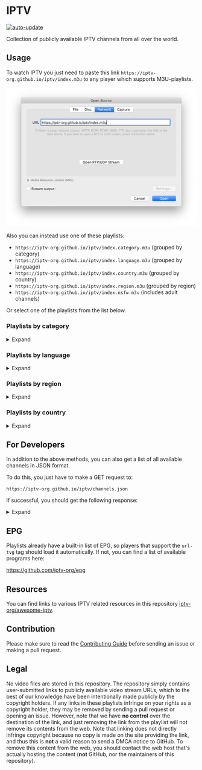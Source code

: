# IPTV

[![auto-update](https://github.com/iptv-org/iptv/actions/workflows/auto-update.yml/badge.svg)](https://github.com/iptv-org/iptv/actions/workflows/auto-update.yml)

Collection of publicly available IPTV channels from all over the world.

## Usage

To watch IPTV you just need to paste this link `https://iptv-org.github.io/iptv/index.m3u` to any player which supports M3U-playlists.

![VLC Network Panel](.readme/preview.png)

Also you can instead use one of these playlists:

- `https://iptv-org.github.io/iptv/index.category.m3u` (grouped by category)
- `https://iptv-org.github.io/iptv/index.language.m3u` (grouped by language)
- `https://iptv-org.github.io/iptv/index.country.m3u` (grouped by country)
- `https://iptv-org.github.io/iptv/index.region.m3u` (grouped by region)
- `https://iptv-org.github.io/iptv/index.nsfw.m3u` (includes adult channels)

Or select one of the playlists from the list below.

### Playlists by category

<details>
<summary>Expand</summary>
<br>

<!-- prettier-ignore -->
<table>
  <thead>
    <tr><th align="left">Category</th><th align="right">Channels</th><th align="left">Playlist</th></tr>
  </thead>
  <tbody>
    <tr><td align="left">Animation</td><td align="right">26</td><td align="left" nowrap><code>https://iptv-org.github.io/iptv/categories/animation.m3u</code></td></tr>
    <tr><td align="left">Auto</td><td align="right">15</td><td align="left" nowrap><code>https://iptv-org.github.io/iptv/categories/auto.m3u</code></td></tr>
    <tr><td align="left">Business</td><td align="right">36</td><td align="left" nowrap><code>https://iptv-org.github.io/iptv/categories/business.m3u</code></td></tr>
    <tr><td align="left">Classic</td><td align="right">59</td><td align="left" nowrap><code>https://iptv-org.github.io/iptv/categories/classic.m3u</code></td></tr>
    <tr><td align="left">Comedy</td><td align="right">50</td><td align="left" nowrap><code>https://iptv-org.github.io/iptv/categories/comedy.m3u</code></td></tr>
    <tr><td align="left">Cooking</td><td align="right">32</td><td align="left" nowrap><code>https://iptv-org.github.io/iptv/categories/cooking.m3u</code></td></tr>
    <tr><td align="left">Culture</td><td align="right">17</td><td align="left" nowrap><code>https://iptv-org.github.io/iptv/categories/culture.m3u</code></td></tr>
    <tr><td align="left">Documentary</td><td align="right">43</td><td align="left" nowrap><code>https://iptv-org.github.io/iptv/categories/documentary.m3u</code></td></tr>
    <tr><td align="left">Education</td><td align="right">45</td><td align="left" nowrap><code>https://iptv-org.github.io/iptv/categories/education.m3u</code></td></tr>
    <tr><td align="left">Entertainment</td><td align="right">192</td><td align="left" nowrap><code>https://iptv-org.github.io/iptv/categories/entertainment.m3u</code></td></tr>
    <tr><td align="left">Family</td><td align="right">32</td><td align="left" nowrap><code>https://iptv-org.github.io/iptv/categories/family.m3u</code></td></tr>
    <tr><td align="left">General</td><td align="right">362</td><td align="left" nowrap><code>https://iptv-org.github.io/iptv/categories/general.m3u</code></td></tr>
    <tr><td align="left">Kids</td><td align="right">160</td><td align="left" nowrap><code>https://iptv-org.github.io/iptv/categories/kids.m3u</code></td></tr>
    <tr><td align="left">Legislative</td><td align="right">61</td><td align="left" nowrap><code>https://iptv-org.github.io/iptv/categories/legislative.m3u</code></td></tr>
    <tr><td align="left">Lifestyle</td><td align="right">80</td><td align="left" nowrap><code>https://iptv-org.github.io/iptv/categories/lifestyle.m3u</code></td></tr>
    <tr><td align="left">Local</td><td align="right">702</td><td align="left" nowrap><code>https://iptv-org.github.io/iptv/categories/local.m3u</code></td></tr>
    <tr><td align="left">Movies</td><td align="right">242</td><td align="left" nowrap><code>https://iptv-org.github.io/iptv/categories/movies.m3u</code></td></tr>
    <tr><td align="left">Music</td><td align="right">340</td><td align="left" nowrap><code>https://iptv-org.github.io/iptv/categories/music.m3u</code></td></tr>
    <tr><td align="left">News</td><td align="right">459</td><td align="left" nowrap><code>https://iptv-org.github.io/iptv/categories/news.m3u</code></td></tr>
    <tr><td align="left">Outdoor</td><td align="right">34</td><td align="left" nowrap><code>https://iptv-org.github.io/iptv/categories/outdoor.m3u</code></td></tr>
    <tr><td align="left">Relax</td><td align="right">17</td><td align="left" nowrap><code>https://iptv-org.github.io/iptv/categories/relax.m3u</code></td></tr>
    <tr><td align="left">Religious</td><td align="right">302</td><td align="left" nowrap><code>https://iptv-org.github.io/iptv/categories/religious.m3u</code></td></tr>
    <tr><td align="left">Science</td><td align="right">11</td><td align="left" nowrap><code>https://iptv-org.github.io/iptv/categories/science.m3u</code></td></tr>
    <tr><td align="left">Series</td><td align="right">192</td><td align="left" nowrap><code>https://iptv-org.github.io/iptv/categories/series.m3u</code></td></tr>
    <tr><td align="left">Shop</td><td align="right">47</td><td align="left" nowrap><code>https://iptv-org.github.io/iptv/categories/shop.m3u</code></td></tr>
    <tr><td align="left">Sports</td><td align="right">191</td><td align="left" nowrap><code>https://iptv-org.github.io/iptv/categories/sports.m3u</code></td></tr>
    <tr><td align="left">Travel</td><td align="right">16</td><td align="left" nowrap><code>https://iptv-org.github.io/iptv/categories/travel.m3u</code></td></tr>
    <tr><td align="left">Weather</td><td align="right">13</td><td align="left" nowrap><code>https://iptv-org.github.io/iptv/categories/weather.m3u</code></td></tr>
    <tr><td align="left">XXX</td><td align="right">41</td><td align="left" nowrap><code>https://iptv-org.github.io/iptv/categories/xxx.m3u</code></td></tr>
    <tr><td align="left">Other</td><td align="right">3635</td><td align="left" nowrap><code>https://iptv-org.github.io/iptv/categories/other.m3u</code></td></tr>
  </tbody>
</table>

</details>

### Playlists by language

<details>
<summary>Expand</summary>
<br>

<!-- prettier-ignore -->
<table>
  <thead>
    <tr><th align="left">Language</th><th align="right">Channels</th><th align="left">Playlist</th></tr>
  </thead>
  <tbody>
    <tr><td align="left">Afrikaans</td><td align="right">1</td><td align="left" nowrap><code>https://iptv-org.github.io/iptv/languages/afr.m3u</code></td></tr>
    <tr><td align="left">Akan</td><td align="right">2</td><td align="left" nowrap><code>https://iptv-org.github.io/iptv/languages/aka.m3u</code></td></tr>
    <tr><td align="left">Albanian</td><td align="right">128</td><td align="left" nowrap><code>https://iptv-org.github.io/iptv/languages/sqi.m3u</code></td></tr>
    <tr><td align="left">Amharic</td><td align="right">2</td><td align="left" nowrap><code>https://iptv-org.github.io/iptv/languages/amh.m3u</code></td></tr>
    <tr><td align="left">Arabic</td><td align="right">382</td><td align="left" nowrap><code>https://iptv-org.github.io/iptv/languages/ara.m3u</code></td></tr>
    <tr><td align="left">Armenian</td><td align="right">27</td><td align="left" nowrap><code>https://iptv-org.github.io/iptv/languages/hye.m3u</code></td></tr>
    <tr><td align="left">Assyrian Neo-Aramaic</td><td align="right">1</td><td align="left" nowrap><code>https://iptv-org.github.io/iptv/languages/aii.m3u</code></td></tr>
    <tr><td align="left">Azerbaijani</td><td align="right">26</td><td align="left" nowrap><code>https://iptv-org.github.io/iptv/languages/aze.m3u</code></td></tr>
    <tr><td align="left">Bashkir</td><td align="right">3</td><td align="left" nowrap><code>https://iptv-org.github.io/iptv/languages/bak.m3u</code></td></tr>
    <tr><td align="left">Belarusian</td><td align="right">3</td><td align="left" nowrap><code>https://iptv-org.github.io/iptv/languages/bel.m3u</code></td></tr>
    <tr><td align="left">Bengali</td><td align="right">40</td><td align="left" nowrap><code>https://iptv-org.github.io/iptv/languages/ben.m3u</code></td></tr>
    <tr><td align="left">Bhojpuri</td><td align="right">4</td><td align="left" nowrap><code>https://iptv-org.github.io/iptv/languages/bho.m3u</code></td></tr>
    <tr><td align="left">Bislama</td><td align="right">1</td><td align="left" nowrap><code>https://iptv-org.github.io/iptv/languages/bis.m3u</code></td></tr>
    <tr><td align="left">Bosnian</td><td align="right">14</td><td align="left" nowrap><code>https://iptv-org.github.io/iptv/languages/bos.m3u</code></td></tr>
    <tr><td align="left">Bulgarian</td><td align="right">10</td><td align="left" nowrap><code>https://iptv-org.github.io/iptv/languages/bul.m3u</code></td></tr>
    <tr><td align="left">Burmese</td><td align="right">1</td><td align="left" nowrap><code>https://iptv-org.github.io/iptv/languages/mya.m3u</code></td></tr>
    <tr><td align="left">Catalan</td><td align="right">8</td><td align="left" nowrap><code>https://iptv-org.github.io/iptv/languages/cat.m3u</code></td></tr>
    <tr><td align="left">Chinese</td><td align="right">773</td><td align="left" nowrap><code>https://iptv-org.github.io/iptv/languages/zho.m3u</code></td></tr>
    <tr><td align="left">Croatian</td><td align="right">13</td><td align="left" nowrap><code>https://iptv-org.github.io/iptv/languages/hrv.m3u</code></td></tr>
    <tr><td align="left">Czech</td><td align="right">20</td><td align="left" nowrap><code>https://iptv-org.github.io/iptv/languages/ces.m3u</code></td></tr>
    <tr><td align="left">Danish</td><td align="right">8</td><td align="left" nowrap><code>https://iptv-org.github.io/iptv/languages/dan.m3u</code></td></tr>
    <tr><td align="left">Dhivehi</td><td align="right">2</td><td align="left" nowrap><code>https://iptv-org.github.io/iptv/languages/div.m3u</code></td></tr>
    <tr><td align="left">Dutch</td><td align="right">105</td><td align="left" nowrap><code>https://iptv-org.github.io/iptv/languages/nld.m3u</code></td></tr>
    <tr><td align="left">Dzongkha</td><td align="right">1</td><td align="left" nowrap><code>https://iptv-org.github.io/iptv/languages/dzo.m3u</code></td></tr>
    <tr><td align="left">English</td><td align="right">1893</td><td align="left" nowrap><code>https://iptv-org.github.io/iptv/languages/eng.m3u</code></td></tr>
    <tr><td align="left">Estonian</td><td align="right">7</td><td align="left" nowrap><code>https://iptv-org.github.io/iptv/languages/est.m3u</code></td></tr>
    <tr><td align="left">Faroese</td><td align="right">2</td><td align="left" nowrap><code>https://iptv-org.github.io/iptv/languages/fao.m3u</code></td></tr>
    <tr><td align="left">Finnish</td><td align="right">7</td><td align="left" nowrap><code>https://iptv-org.github.io/iptv/languages/fin.m3u</code></td></tr>
    <tr><td align="left">French</td><td align="right">223</td><td align="left" nowrap><code>https://iptv-org.github.io/iptv/languages/fra.m3u</code></td></tr>
    <tr><td align="left">Galician</td><td align="right">7</td><td align="left" nowrap><code>https://iptv-org.github.io/iptv/languages/glg.m3u</code></td></tr>
    <tr><td align="left">Georgian</td><td align="right">9</td><td align="left" nowrap><code>https://iptv-org.github.io/iptv/languages/kat.m3u</code></td></tr>
    <tr><td align="left">German</td><td align="right">229</td><td align="left" nowrap><code>https://iptv-org.github.io/iptv/languages/deu.m3u</code></td></tr>
    <tr><td align="left">Greek</td><td align="right">102</td><td align="left" nowrap><code>https://iptv-org.github.io/iptv/languages/ell.m3u</code></td></tr>
    <tr><td align="left">Greenlandic</td><td align="right">2</td><td align="left" nowrap><code>https://iptv-org.github.io/iptv/languages/kal.m3u</code></td></tr>
    <tr><td align="left">Hebrew</td><td align="right">17</td><td align="left" nowrap><code>https://iptv-org.github.io/iptv/languages/heb.m3u</code></td></tr>
    <tr><td align="left">Hindi</td><td align="right">182</td><td align="left" nowrap><code>https://iptv-org.github.io/iptv/languages/hin.m3u</code></td></tr>
    <tr><td align="left">Hungarian</td><td align="right">31</td><td align="left" nowrap><code>https://iptv-org.github.io/iptv/languages/hun.m3u</code></td></tr>
    <tr><td align="left">Icelandic</td><td align="right">2</td><td align="left" nowrap><code>https://iptv-org.github.io/iptv/languages/isl.m3u</code></td></tr>
    <tr><td align="left">Indonesian</td><td align="right">78</td><td align="left" nowrap><code>https://iptv-org.github.io/iptv/languages/ind.m3u</code></td></tr>
    <tr><td align="left">Inuktitut</td><td align="right">1</td><td align="left" nowrap><code>https://iptv-org.github.io/iptv/languages/iku.m3u</code></td></tr>
    <tr><td align="left">Irish</td><td align="right">1</td><td align="left" nowrap><code>https://iptv-org.github.io/iptv/languages/gle.m3u</code></td></tr>
    <tr><td align="left">Italian</td><td align="right">193</td><td align="left" nowrap><code>https://iptv-org.github.io/iptv/languages/ita.m3u</code></td></tr>
    <tr><td align="left">Japanese</td><td align="right">47</td><td align="left" nowrap><code>https://iptv-org.github.io/iptv/languages/jpn.m3u</code></td></tr>
    <tr><td align="left">Javanese</td><td align="right">5</td><td align="left" nowrap><code>https://iptv-org.github.io/iptv/languages/jav.m3u</code></td></tr>
    <tr><td align="left">Kannada</td><td align="right">8</td><td align="left" nowrap><code>https://iptv-org.github.io/iptv/languages/kan.m3u</code></td></tr>
    <tr><td align="left">Kazakh</td><td align="right">16</td><td align="left" nowrap><code>https://iptv-org.github.io/iptv/languages/kaz.m3u</code></td></tr>
    <tr><td align="left">Khmer</td><td align="right">9</td><td align="left" nowrap><code>https://iptv-org.github.io/iptv/languages/khm.m3u</code></td></tr>
    <tr><td align="left">Kinyarwanda</td><td align="right">3</td><td align="left" nowrap><code>https://iptv-org.github.io/iptv/languages/kin.m3u</code></td></tr>
    <tr><td align="left">Kirghiz</td><td align="right">1</td><td align="left" nowrap><code>https://iptv-org.github.io/iptv/languages/kir.m3u</code></td></tr>
    <tr><td align="left">Korean</td><td align="right">47</td><td align="left" nowrap><code>https://iptv-org.github.io/iptv/languages/kor.m3u</code></td></tr>
    <tr><td align="left">Kurdish</td><td align="right">24</td><td align="left" nowrap><code>https://iptv-org.github.io/iptv/languages/kur.m3u</code></td></tr>
    <tr><td align="left">Lao</td><td align="right">4</td><td align="left" nowrap><code>https://iptv-org.github.io/iptv/languages/lao.m3u</code></td></tr>
    <tr><td align="left">Latvian</td><td align="right">5</td><td align="left" nowrap><code>https://iptv-org.github.io/iptv/languages/lav.m3u</code></td></tr>
    <tr><td align="left">Lithuanian</td><td align="right">5</td><td align="left" nowrap><code>https://iptv-org.github.io/iptv/languages/lit.m3u</code></td></tr>
    <tr><td align="left">Luxembourgish</td><td align="right">2</td><td align="left" nowrap><code>https://iptv-org.github.io/iptv/languages/ltz.m3u</code></td></tr>
    <tr><td align="left">Macedonian</td><td align="right">3</td><td align="left" nowrap><code>https://iptv-org.github.io/iptv/languages/mkd.m3u</code></td></tr>
    <tr><td align="left">Malay</td><td align="right">20</td><td align="left" nowrap><code>https://iptv-org.github.io/iptv/languages/msa.m3u</code></td></tr>
    <tr><td align="left">Malayalam</td><td align="right">55</td><td align="left" nowrap><code>https://iptv-org.github.io/iptv/languages/mal.m3u</code></td></tr>
    <tr><td align="left">Maltese</td><td align="right">4</td><td align="left" nowrap><code>https://iptv-org.github.io/iptv/languages/mlt.m3u</code></td></tr>
    <tr><td align="left">Mandarin Chinese</td><td align="right">53</td><td align="left" nowrap><code>https://iptv-org.github.io/iptv/languages/cmn.m3u</code></td></tr>
    <tr><td align="left">Mandinka</td><td align="right">1</td><td align="left" nowrap><code>https://iptv-org.github.io/iptv/languages/mnk.m3u</code></td></tr>
    <tr><td align="left">Maori</td><td align="right">2</td><td align="left" nowrap><code>https://iptv-org.github.io/iptv/languages/mri.m3u</code></td></tr>
    <tr><td align="left">Marathi</td><td align="right">4</td><td align="left" nowrap><code>https://iptv-org.github.io/iptv/languages/mar.m3u</code></td></tr>
    <tr><td align="left">Min Nan Chinese</td><td align="right">3</td><td align="left" nowrap><code>https://iptv-org.github.io/iptv/languages/nan.m3u</code></td></tr>
    <tr><td align="left">Mongolian</td><td align="right">1</td><td align="left" nowrap><code>https://iptv-org.github.io/iptv/languages/mon.m3u</code></td></tr>
    <tr><td align="left">Montenegrin</td><td align="right">1</td><td align="left" nowrap><code>https://iptv-org.github.io/iptv/languages/cnr.m3u</code></td></tr>
    <tr><td align="left">Nepali</td><td align="right">2</td><td align="left" nowrap><code>https://iptv-org.github.io/iptv/languages/nep.m3u</code></td></tr>
    <tr><td align="left">Norwegian</td><td align="right">7</td><td align="left" nowrap><code>https://iptv-org.github.io/iptv/languages/nor.m3u</code></td></tr>
    <tr><td align="left">Norwegian Bokmål</td><td align="right">4</td><td align="left" nowrap><code>https://iptv-org.github.io/iptv/languages/nob.m3u</code></td></tr>
    <tr><td align="left">Panjabi</td><td align="right">2</td><td align="left" nowrap><code>https://iptv-org.github.io/iptv/languages/pan.m3u</code></td></tr>
    <tr><td align="left">Papiamento</td><td align="right">2</td><td align="left" nowrap><code>https://iptv-org.github.io/iptv/languages/pap.m3u</code></td></tr>
    <tr><td align="left">Pashto</td><td align="right">23</td><td align="left" nowrap><code>https://iptv-org.github.io/iptv/languages/pus.m3u</code></td></tr>
    <tr><td align="left">Persian</td><td align="right">166</td><td align="left" nowrap><code>https://iptv-org.github.io/iptv/languages/fas.m3u</code></td></tr>
    <tr><td align="left">Polish</td><td align="right">35</td><td align="left" nowrap><code>https://iptv-org.github.io/iptv/languages/pol.m3u</code></td></tr>
    <tr><td align="left">Portuguese</td><td align="right">226</td><td align="left" nowrap><code>https://iptv-org.github.io/iptv/languages/por.m3u</code></td></tr>
    <tr><td align="left">Romanian</td><td align="right">57</td><td align="left" nowrap><code>https://iptv-org.github.io/iptv/languages/ron.m3u</code></td></tr>
    <tr><td align="left">Russian</td><td align="right">339</td><td align="left" nowrap><code>https://iptv-org.github.io/iptv/languages/rus.m3u</code></td></tr>
    <tr><td align="left">Samoan</td><td align="right">1</td><td align="left" nowrap><code>https://iptv-org.github.io/iptv/languages/smo.m3u</code></td></tr>
    <tr><td align="left">Serbian</td><td align="right">48</td><td align="left" nowrap><code>https://iptv-org.github.io/iptv/languages/srp.m3u</code></td></tr>
    <tr><td align="left">Sinhala</td><td align="right">10</td><td align="left" nowrap><code>https://iptv-org.github.io/iptv/languages/sin.m3u</code></td></tr>
    <tr><td align="left">Slovak</td><td align="right">21</td><td align="left" nowrap><code>https://iptv-org.github.io/iptv/languages/slk.m3u</code></td></tr>
    <tr><td align="left">Slovenian</td><td align="right">10</td><td align="left" nowrap><code>https://iptv-org.github.io/iptv/languages/slv.m3u</code></td></tr>
    <tr><td align="left">Somali</td><td align="right">5</td><td align="left" nowrap><code>https://iptv-org.github.io/iptv/languages/som.m3u</code></td></tr>
    <tr><td align="left">Spanish</td><td align="right">1140</td><td align="left" nowrap><code>https://iptv-org.github.io/iptv/languages/spa.m3u</code></td></tr>
    <tr><td align="left">Sundanese</td><td align="right">1</td><td align="left" nowrap><code>https://iptv-org.github.io/iptv/languages/sun.m3u</code></td></tr>
    <tr><td align="left">Swahili</td><td align="right">2</td><td align="left" nowrap><code>https://iptv-org.github.io/iptv/languages/swa.m3u</code></td></tr>
    <tr><td align="left">Swedish</td><td align="right">12</td><td align="left" nowrap><code>https://iptv-org.github.io/iptv/languages/swe.m3u</code></td></tr>
    <tr><td align="left">Tagalog</td><td align="right">7</td><td align="left" nowrap><code>https://iptv-org.github.io/iptv/languages/tgl.m3u</code></td></tr>
    <tr><td align="left">Tajik</td><td align="right">1</td><td align="left" nowrap><code>https://iptv-org.github.io/iptv/languages/tgk.m3u</code></td></tr>
    <tr><td align="left">Tamil</td><td align="right">43</td><td align="left" nowrap><code>https://iptv-org.github.io/iptv/languages/tam.m3u</code></td></tr>
    <tr><td align="left">Telugu</td><td align="right">4</td><td align="left" nowrap><code>https://iptv-org.github.io/iptv/languages/tel.m3u</code></td></tr>
    <tr><td align="left">Thai</td><td align="right">47</td><td align="left" nowrap><code>https://iptv-org.github.io/iptv/languages/tha.m3u</code></td></tr>
    <tr><td align="left">Tigrinya</td><td align="right">1</td><td align="left" nowrap><code>https://iptv-org.github.io/iptv/languages/tir.m3u</code></td></tr>
    <tr><td align="left">Turkish</td><td align="right">161</td><td align="left" nowrap><code>https://iptv-org.github.io/iptv/languages/tur.m3u</code></td></tr>
    <tr><td align="left">Turkmen</td><td align="right">8</td><td align="left" nowrap><code>https://iptv-org.github.io/iptv/languages/tuk.m3u</code></td></tr>
    <tr><td align="left">Ukrainian</td><td align="right">88</td><td align="left" nowrap><code>https://iptv-org.github.io/iptv/languages/ukr.m3u</code></td></tr>
    <tr><td align="left">Urdu</td><td align="right">21</td><td align="left" nowrap><code>https://iptv-org.github.io/iptv/languages/urd.m3u</code></td></tr>
    <tr><td align="left">Uzbek</td><td align="right">2</td><td align="left" nowrap><code>https://iptv-org.github.io/iptv/languages/uzb.m3u</code></td></tr>
    <tr><td align="left">Vietnamese</td><td align="right">80</td><td align="left" nowrap><code>https://iptv-org.github.io/iptv/languages/vie.m3u</code></td></tr>
    <tr><td align="left">Western Frisian</td><td align="right">1</td><td align="left" nowrap><code>https://iptv-org.github.io/iptv/languages/fry.m3u</code></td></tr>
    <tr><td align="left">Wolof</td><td align="right">15</td><td align="left" nowrap><code>https://iptv-org.github.io/iptv/languages/wol.m3u</code></td></tr>
    <tr><td align="left">Yue Chinese</td><td align="right">6</td><td align="left" nowrap><code>https://iptv-org.github.io/iptv/languages/yue.m3u</code></td></tr>
    <tr><td align="left">Undefined</td><td align="right">182</td><td align="left" nowrap><code>https://iptv-org.github.io/iptv/languages/undefined.m3u</code></td></tr>
  </tbody>
</table>

</details>

### Playlists by region

<details>
<summary>Expand</summary>
<br>

<!-- prettier-ignore -->
<table>
  <thead>
    <tr><th align="left">Region</th><th align="right">Channels</th><th align="left">Playlist</th></tr>
  </thead>
  <tbody>
    <tr><td align="left">Africa</td><td align="right">214</td><td align="left" nowrap><code>https://iptv-org.github.io/iptv/regions/afr.m3u</code></td></tr>
    <tr><td align="left">Americas</td><td align="right">2776</td><td align="left" nowrap><code>https://iptv-org.github.io/iptv/regions/amer.m3u</code></td></tr>
    <tr><td align="left">Arab world</td><td align="right">390</td><td align="left" nowrap><code>https://iptv-org.github.io/iptv/regions/arab.m3u</code></td></tr>
    <tr><td align="left">Asia</td><td align="right">2518</td><td align="left" nowrap><code>https://iptv-org.github.io/iptv/regions/asia.m3u</code></td></tr>
    <tr><td align="left">Asia-Pacific</td><td align="right">1565</td><td align="left" nowrap><code>https://iptv-org.github.io/iptv/regions/apac.m3u</code></td></tr>
    <tr><td align="left">Caribbean</td><td align="right">154</td><td align="left" nowrap><code>https://iptv-org.github.io/iptv/regions/carib.m3u</code></td></tr>
    <tr><td align="left">Central Asia</td><td align="right">48</td><td align="left" nowrap><code>https://iptv-org.github.io/iptv/regions/cas.m3u</code></td></tr>
    <tr><td align="left">Commonwealth of Independent States</td><td align="right">418</td><td align="left" nowrap><code>https://iptv-org.github.io/iptv/regions/cis.m3u</code></td></tr>
    <tr><td align="left">Europe</td><td align="right">2274</td><td align="left" nowrap><code>https://iptv-org.github.io/iptv/regions/eur.m3u</code></td></tr>
    <tr><td align="left">Europe, the Middle East and Africa</td><td align="right">2883</td><td align="left" nowrap><code>https://iptv-org.github.io/iptv/regions/emea.m3u</code></td></tr>
    <tr><td align="left">Hispanic America</td><td align="right">811</td><td align="left" nowrap><code>https://iptv-org.github.io/iptv/regions/hispam.m3u</code></td></tr>
    <tr><td align="left">Latin America</td><td align="right">1015</td><td align="left" nowrap><code>https://iptv-org.github.io/iptv/regions/latam.m3u</code></td></tr>
    <tr><td align="left">Latin America and the Caribbean</td><td align="right">1029</td><td align="left" nowrap><code>https://iptv-org.github.io/iptv/regions/lac.m3u</code></td></tr>
    <tr><td align="left">Maghreb</td><td align="right">105</td><td align="left" nowrap><code>https://iptv-org.github.io/iptv/regions/maghreb.m3u</code></td></tr>
    <tr><td align="left">Middle East</td><td align="right">696</td><td align="left" nowrap><code>https://iptv-org.github.io/iptv/regions/mideast.m3u</code></td></tr>
    <tr><td align="left">Middle East and North Africa</td><td align="right">751</td><td align="left" nowrap><code>https://iptv-org.github.io/iptv/regions/mena.m3u</code></td></tr>
    <tr><td align="left">Nordics</td><td align="right">57</td><td align="left" nowrap><code>https://iptv-org.github.io/iptv/regions/nord.m3u</code></td></tr>
    <tr><td align="left">North America</td><td align="right">2085</td><td align="left" nowrap><code>https://iptv-org.github.io/iptv/regions/noram.m3u</code></td></tr>
    <tr><td align="left">Northern America</td><td align="right">1770</td><td align="left" nowrap><code>https://iptv-org.github.io/iptv/regions/nam.m3u</code></td></tr>
    <tr><td align="left">Oceania</td><td align="right">90</td><td align="left" nowrap><code>https://iptv-org.github.io/iptv/regions/oce.m3u</code></td></tr>
    <tr><td align="left">South Asia</td><td align="right">392</td><td align="left" nowrap><code>https://iptv-org.github.io/iptv/regions/sas.m3u</code></td></tr>
    <tr><td align="left">Sub-Saharan Africa</td><td align="right">127</td><td align="left" nowrap><code>https://iptv-org.github.io/iptv/regions/ssa.m3u</code></td></tr>
    <tr><td align="left">West Africa</td><td align="right">83</td><td align="left" nowrap><code>https://iptv-org.github.io/iptv/regions/wafr.m3u</code></td></tr>
    <tr><td align="left">Worldwide</td><td align="right">7145</td><td align="left" nowrap><code>https://iptv-org.github.io/iptv/regions/int.m3u</code></td></tr>
    <tr><td align="left">Undefined</td><td align="right">184</td><td align="left" nowrap><code>https://iptv-org.github.io/iptv/regions/undefined.m3u</code></td></tr>
  </tbody>
</table>

</details>

### Playlists by country

<details>
<summary>Expand</summary>
<br>

<!-- prettier-ignore -->
<table>
  <thead>
    <tr><th align="left">Country</th><th align="right">Channels</th><th align="left">Playlist</th></tr>
  </thead>
  <tbody>
    <tr><td align="left">🇦🇫 Afghanistan</td><td align="right">36</td><td align="left" nowrap><code>https://iptv-org.github.io/iptv/countries/af.m3u</code></td></tr>
    <tr><td align="left">🇦🇱 Albania</td><td align="right">139</td><td align="left" nowrap><code>https://iptv-org.github.io/iptv/countries/al.m3u</code></td></tr>
    <tr><td align="left">🇩🇿 Algeria</td><td align="right">74</td><td align="left" nowrap><code>https://iptv-org.github.io/iptv/countries/dz.m3u</code></td></tr>
    <tr><td align="left">🇦🇸 American Samoa</td><td align="right">15</td><td align="left" nowrap><code>https://iptv-org.github.io/iptv/countries/as.m3u</code></td></tr>
    <tr><td align="left">🇦🇩 Andorra</td><td align="right">23</td><td align="left" nowrap><code>https://iptv-org.github.io/iptv/countries/ad.m3u</code></td></tr>
    <tr><td align="left">🇦🇴 Angola</td><td align="right">16</td><td align="left" nowrap><code>https://iptv-org.github.io/iptv/countries/ao.m3u</code></td></tr>
    <tr><td align="left">🇦🇮 Anguilla</td><td align="right">13</td><td align="left" nowrap><code>https://iptv-org.github.io/iptv/countries/ai.m3u</code></td></tr>
    <tr><td align="left">🇦🇶 Antarctica</td><td align="right">13</td><td align="left" nowrap><code>https://iptv-org.github.io/iptv/countries/aq.m3u</code></td></tr>
    <tr><td align="left">🇦🇬 Antigua and Barbuda</td><td align="right">14</td><td align="left" nowrap><code>https://iptv-org.github.io/iptv/countries/ag.m3u</code></td></tr>
    <tr><td align="left">🇦🇷 Argentina</td><td align="right">125</td><td align="left" nowrap><code>https://iptv-org.github.io/iptv/countries/ar.m3u</code></td></tr>
    <tr><td align="left">🇦🇲 Armenia</td><td align="right">44</td><td align="left" nowrap><code>https://iptv-org.github.io/iptv/countries/am.m3u</code></td></tr>
    <tr><td align="left">🇦🇼 Aruba</td><td align="right">16</td><td align="left" nowrap><code>https://iptv-org.github.io/iptv/countries/aw.m3u</code></td></tr>
    <tr><td align="left">🇦🇺 Australia</td><td align="right">76</td><td align="left" nowrap><code>https://iptv-org.github.io/iptv/countries/au.m3u</code></td></tr>
    <tr><td align="left">🇦🇹 Austria</td><td align="right">43</td><td align="left" nowrap><code>https://iptv-org.github.io/iptv/countries/at.m3u</code></td></tr>
    <tr><td align="left">🇦🇿 Azerbaijan</td><td align="right">44</td><td align="left" nowrap><code>https://iptv-org.github.io/iptv/countries/az.m3u</code></td></tr>
    <tr><td align="left">🇧🇸 Bahamas</td><td align="right">16</td><td align="left" nowrap><code>https://iptv-org.github.io/iptv/countries/bs.m3u</code></td></tr>
    <tr><td align="left">🇧🇭 Bahrain</td><td align="right">54</td><td align="left" nowrap><code>https://iptv-org.github.io/iptv/countries/bh.m3u</code></td></tr>
    <tr><td align="left">🇧🇩 Bangladesh</td><td align="right">47</td><td align="left" nowrap><code>https://iptv-org.github.io/iptv/countries/bd.m3u</code></td></tr>
    <tr><td align="left">🇧🇧 Barbados</td><td align="right">14</td><td align="left" nowrap><code>https://iptv-org.github.io/iptv/countries/bb.m3u</code></td></tr>
    <tr><td align="left">🇧🇾 Belarus</td><td align="right">44</td><td align="left" nowrap><code>https://iptv-org.github.io/iptv/countries/by.m3u</code></td></tr>
    <tr><td align="left">🇧🇪 Belgium</td><td align="right">42</td><td align="left" nowrap><code>https://iptv-org.github.io/iptv/countries/be.m3u</code></td></tr>
    <tr><td align="left">🇧🇿 Belize</td><td align="right">13</td><td align="left" nowrap><code>https://iptv-org.github.io/iptv/countries/bz.m3u</code></td></tr>
    <tr><td align="left">🇧🇯 Benin</td><td align="right">18</td><td align="left" nowrap><code>https://iptv-org.github.io/iptv/countries/bj.m3u</code></td></tr>
    <tr><td align="left">🇧🇲 Bermuda</td><td align="right">13</td><td align="left" nowrap><code>https://iptv-org.github.io/iptv/countries/bm.m3u</code></td></tr>
    <tr><td align="left">🇧🇹 Bhutan</td><td align="right">19</td><td align="left" nowrap><code>https://iptv-org.github.io/iptv/countries/bt.m3u</code></td></tr>
    <tr><td align="left">🇧🇴 Bolivia</td><td align="right">71</td><td align="left" nowrap><code>https://iptv-org.github.io/iptv/countries/bo.m3u</code></td></tr>
    <tr><td align="left">🇧🇶 Bonaire</td><td align="right">13</td><td align="left" nowrap><code>https://iptv-org.github.io/iptv/countries/bq.m3u</code></td></tr>
    <tr><td align="left">🇧🇦 Bosnia and Herzegovina</td><td align="right">31</td><td align="left" nowrap><code>https://iptv-org.github.io/iptv/countries/ba.m3u</code></td></tr>
    <tr><td align="left">🇧🇼 Botswana</td><td align="right">14</td><td align="left" nowrap><code>https://iptv-org.github.io/iptv/countries/bw.m3u</code></td></tr>
    <tr><td align="left">🇧🇻 Bouvet Island</td><td align="right">13</td><td align="left" nowrap><code>https://iptv-org.github.io/iptv/countries/bv.m3u</code></td></tr>
    <tr><td align="left">🇧🇷 Brazil</td><td align="right">201</td><td align="left" nowrap><code>https://iptv-org.github.io/iptv/countries/br.m3u</code></td></tr>
    <tr><td align="left">🇮🇴 British Indian Ocean Territory</td><td align="right">13</td><td align="left" nowrap><code>https://iptv-org.github.io/iptv/countries/io.m3u</code></td></tr>
    <tr><td align="left">🇻🇬 British Virgin Islands</td><td align="right">13</td><td align="left" nowrap><code>https://iptv-org.github.io/iptv/countries/vg.m3u</code></td></tr>
    <tr><td align="left">🇧🇳 Brunei</td><td align="right">16</td><td align="left" nowrap><code>https://iptv-org.github.io/iptv/countries/bn.m3u</code></td></tr>
    <tr><td align="left">🇧🇬 Bulgaria</td><td align="right">27</td><td align="left" nowrap><code>https://iptv-org.github.io/iptv/countries/bg.m3u</code></td></tr>
    <tr><td align="left">🇧🇫 Burkina Faso</td><td align="right">17</td><td align="left" nowrap><code>https://iptv-org.github.io/iptv/countries/bf.m3u</code></td></tr>
    <tr><td align="left">🇧🇮 Burundi</td><td align="right">14</td><td align="left" nowrap><code>https://iptv-org.github.io/iptv/countries/bi.m3u</code></td></tr>
    <tr><td align="left">🇰🇭 Cambodia</td><td align="right">23</td><td align="left" nowrap><code>https://iptv-org.github.io/iptv/countries/kh.m3u</code></td></tr>
    <tr><td align="left">🇨🇲 Cameroon</td><td align="right">18</td><td align="left" nowrap><code>https://iptv-org.github.io/iptv/countries/cm.m3u</code></td></tr>
    <tr><td align="left">🇨🇦 Canada</td><td align="right">145</td><td align="left" nowrap><code>https://iptv-org.github.io/iptv/countries/ca.m3u</code></td></tr>
    <tr><td align="left">🇨🇻 Cape Verde</td><td align="right">14</td><td align="left" nowrap><code>https://iptv-org.github.io/iptv/countries/cv.m3u</code></td></tr>
    <tr><td align="left">🇰🇾 Cayman Islands</td><td align="right">13</td><td align="left" nowrap><code>https://iptv-org.github.io/iptv/countries/ky.m3u</code></td></tr>
    <tr><td align="left">🇨🇫 Central African Republic</td><td align="right">14</td><td align="left" nowrap><code>https://iptv-org.github.io/iptv/countries/cf.m3u</code></td></tr>
    <tr><td align="left">🇹🇩 Chad</td><td align="right">14</td><td align="left" nowrap><code>https://iptv-org.github.io/iptv/countries/td.m3u</code></td></tr>
    <tr><td align="left">🇨🇱 Chile</td><td align="right">187</td><td align="left" nowrap><code>https://iptv-org.github.io/iptv/countries/cl.m3u</code></td></tr>
    <tr><td align="left">🇨🇳 China</td><td align="right">704</td><td align="left" nowrap><code>https://iptv-org.github.io/iptv/countries/cn.m3u</code></td></tr>
    <tr><td align="left">🇨🇽 Christmas Island</td><td align="right">13</td><td align="left" nowrap><code>https://iptv-org.github.io/iptv/countries/cx.m3u</code></td></tr>
    <tr><td align="left">🇨🇨 Cocos [Keeling] Islands</td><td align="right">13</td><td align="left" nowrap><code>https://iptv-org.github.io/iptv/countries/cc.m3u</code></td></tr>
    <tr><td align="left">🇨🇴 Colombia</td><td align="right">98</td><td align="left" nowrap><code>https://iptv-org.github.io/iptv/countries/co.m3u</code></td></tr>
    <tr><td align="left">🇰🇲 Comoros</td><td align="right">49</td><td align="left" nowrap><code>https://iptv-org.github.io/iptv/countries/km.m3u</code></td></tr>
    <tr><td align="left">🇨🇰 Cook Islands</td><td align="right">15</td><td align="left" nowrap><code>https://iptv-org.github.io/iptv/countries/ck.m3u</code></td></tr>
    <tr><td align="left">🇨🇷 Costa Rica</td><td align="right">84</td><td align="left" nowrap><code>https://iptv-org.github.io/iptv/countries/cr.m3u</code></td></tr>
    <tr><td align="left">🇭🇷 Croatia</td><td align="right">31</td><td align="left" nowrap><code>https://iptv-org.github.io/iptv/countries/hr.m3u</code></td></tr>
    <tr><td align="left">🇨🇺 Cuba</td><td align="right">56</td><td align="left" nowrap><code>https://iptv-org.github.io/iptv/countries/cu.m3u</code></td></tr>
    <tr><td align="left">🇨🇼 Curacao</td><td align="right">17</td><td align="left" nowrap><code>https://iptv-org.github.io/iptv/countries/cw.m3u</code></td></tr>
    <tr><td align="left">🇨🇾 Cyprus</td><td align="right">36</td><td align="left" nowrap><code>https://iptv-org.github.io/iptv/countries/cy.m3u</code></td></tr>
    <tr><td align="left">🇨🇿 Czech Republic</td><td align="right">38</td><td align="left" nowrap><code>https://iptv-org.github.io/iptv/countries/cz.m3u</code></td></tr>
    <tr><td align="left">🇨🇩 Democratic Republic of the Congo</td><td align="right">17</td><td align="left" nowrap><code>https://iptv-org.github.io/iptv/countries/cd.m3u</code></td></tr>
    <tr><td align="left">🇩🇰 Denmark</td><td align="right">25</td><td align="left" nowrap><code>https://iptv-org.github.io/iptv/countries/dk.m3u</code></td></tr>
    <tr><td align="left">🇩🇯 Djibouti</td><td align="right">51</td><td align="left" nowrap><code>https://iptv-org.github.io/iptv/countries/dj.m3u</code></td></tr>
    <tr><td align="left">🇩🇲 Dominica</td><td align="right">13</td><td align="left" nowrap><code>https://iptv-org.github.io/iptv/countries/dm.m3u</code></td></tr>
    <tr><td align="left">🇩🇴 Dominican Republic</td><td align="right">116</td><td align="left" nowrap><code>https://iptv-org.github.io/iptv/countries/do.m3u</code></td></tr>
    <tr><td align="left">🇹🇱 East Timor</td><td align="right">15</td><td align="left" nowrap><code>https://iptv-org.github.io/iptv/countries/tl.m3u</code></td></tr>
    <tr><td align="left">🇪🇨 Ecuador</td><td align="right">81</td><td align="left" nowrap><code>https://iptv-org.github.io/iptv/countries/ec.m3u</code></td></tr>
    <tr><td align="left">🇪🇬 Egypt</td><td align="right">84</td><td align="left" nowrap><code>https://iptv-org.github.io/iptv/countries/eg.m3u</code></td></tr>
    <tr><td align="left">🇸🇻 El Salvador</td><td align="right">69</td><td align="left" nowrap><code>https://iptv-org.github.io/iptv/countries/sv.m3u</code></td></tr>
    <tr><td align="left">🇬🇶 Equatorial Guinea</td><td align="right">15</td><td align="left" nowrap><code>https://iptv-org.github.io/iptv/countries/gq.m3u</code></td></tr>
    <tr><td align="left">🇪🇷 Eritrea</td><td align="right">14</td><td align="left" nowrap><code>https://iptv-org.github.io/iptv/countries/er.m3u</code></td></tr>
    <tr><td align="left">🇪🇪 Estonia</td><td align="right">24</td><td align="left" nowrap><code>https://iptv-org.github.io/iptv/countries/ee.m3u</code></td></tr>
    <tr><td align="left">🇪🇹 Ethiopia</td><td align="right">15</td><td align="left" nowrap><code>https://iptv-org.github.io/iptv/countries/et.m3u</code></td></tr>
    <tr><td align="left">🇫🇰 Falkland Islands</td><td align="right">13</td><td align="left" nowrap><code>https://iptv-org.github.io/iptv/countries/fk.m3u</code></td></tr>
    <tr><td align="left">🇫🇴 Faroe Islands</td><td align="right">14</td><td align="left" nowrap><code>https://iptv-org.github.io/iptv/countries/fo.m3u</code></td></tr>
    <tr><td align="left">🇫🇯 Fiji</td><td align="right">16</td><td align="left" nowrap><code>https://iptv-org.github.io/iptv/countries/fj.m3u</code></td></tr>
    <tr><td align="left">🇫🇮 Finland</td><td align="right">25</td><td align="left" nowrap><code>https://iptv-org.github.io/iptv/countries/fi.m3u</code></td></tr>
    <tr><td align="left">🇫🇷 France</td><td align="right">165</td><td align="left" nowrap><code>https://iptv-org.github.io/iptv/countries/fr.m3u</code></td></tr>
    <tr><td align="left">🇬🇫 French Guiana</td><td align="right">13</td><td align="left" nowrap><code>https://iptv-org.github.io/iptv/countries/gf.m3u</code></td></tr>
    <tr><td align="left">🇵🇫 French Polynesia</td><td align="right">16</td><td align="left" nowrap><code>https://iptv-org.github.io/iptv/countries/pf.m3u</code></td></tr>
    <tr><td align="left">🇹🇫 French Southern Territories</td><td align="right">14</td><td align="left" nowrap><code>https://iptv-org.github.io/iptv/countries/tf.m3u</code></td></tr>
    <tr><td align="left">🇬🇦 Gabon</td><td align="right">14</td><td align="left" nowrap><code>https://iptv-org.github.io/iptv/countries/ga.m3u</code></td></tr>
    <tr><td align="left">🇬🇲 Gambia</td><td align="right">15</td><td align="left" nowrap><code>https://iptv-org.github.io/iptv/countries/gm.m3u</code></td></tr>
    <tr><td align="left">🇬🇪 Georgia</td><td align="right">27</td><td align="left" nowrap><code>https://iptv-org.github.io/iptv/countries/ge.m3u</code></td></tr>
    <tr><td align="left">🇩🇪 Germany</td><td align="right">196</td><td align="left" nowrap><code>https://iptv-org.github.io/iptv/countries/de.m3u</code></td></tr>
    <tr><td align="left">🇬🇭 Ghana</td><td align="right">16</td><td align="left" nowrap><code>https://iptv-org.github.io/iptv/countries/gh.m3u</code></td></tr>
    <tr><td align="left">🇬🇮 Gibraltar</td><td align="right">13</td><td align="left" nowrap><code>https://iptv-org.github.io/iptv/countries/gi.m3u</code></td></tr>
    <tr><td align="left">🇬🇷 Greece</td><td align="right">107</td><td align="left" nowrap><code>https://iptv-org.github.io/iptv/countries/gr.m3u</code></td></tr>
    <tr><td align="left">🇬🇱 Greenland</td><td align="right">14</td><td align="left" nowrap><code>https://iptv-org.github.io/iptv/countries/gl.m3u</code></td></tr>
    <tr><td align="left">🇬🇩 Grenada</td><td align="right">13</td><td align="left" nowrap><code>https://iptv-org.github.io/iptv/countries/gd.m3u</code></td></tr>
    <tr><td align="left">🇬🇵 Guadeloupe</td><td align="right">14</td><td align="left" nowrap><code>https://iptv-org.github.io/iptv/countries/gp.m3u</code></td></tr>
    <tr><td align="left">🇬🇺 Guam</td><td align="right">15</td><td align="left" nowrap><code>https://iptv-org.github.io/iptv/countries/gu.m3u</code></td></tr>
    <tr><td align="left">🇬🇹 Guatemala</td><td align="right">64</td><td align="left" nowrap><code>https://iptv-org.github.io/iptv/countries/gt.m3u</code></td></tr>
    <tr><td align="left">🇬🇬 Guernsey</td><td align="right">13</td><td align="left" nowrap><code>https://iptv-org.github.io/iptv/countries/gg.m3u</code></td></tr>
    <tr><td align="left">🇬🇳 Guinea</td><td align="right">15</td><td align="left" nowrap><code>https://iptv-org.github.io/iptv/countries/gn.m3u</code></td></tr>
    <tr><td align="left">🇬🇼 Guinea-Bissau</td><td align="right">14</td><td align="left" nowrap><code>https://iptv-org.github.io/iptv/countries/gw.m3u</code></td></tr>
    <tr><td align="left">🇬🇾 Guyana</td><td align="right">13</td><td align="left" nowrap><code>https://iptv-org.github.io/iptv/countries/gy.m3u</code></td></tr>
    <tr><td align="left">🇭🇹 Haiti</td><td align="right">27</td><td align="left" nowrap><code>https://iptv-org.github.io/iptv/countries/ht.m3u</code></td></tr>
    <tr><td align="left">🇭🇲 Heard Island and McDonald Islands</td><td align="right">13</td><td align="left" nowrap><code>https://iptv-org.github.io/iptv/countries/hm.m3u</code></td></tr>
    <tr><td align="left">🇭🇳 Honduras</td><td align="right">100</td><td align="left" nowrap><code>https://iptv-org.github.io/iptv/countries/hn.m3u</code></td></tr>
    <tr><td align="left">🇭🇰 Hong Kong</td><td align="right">29</td><td align="left" nowrap><code>https://iptv-org.github.io/iptv/countries/hk.m3u</code></td></tr>
    <tr><td align="left">🇭🇺 Hungary</td><td align="right">47</td><td align="left" nowrap><code>https://iptv-org.github.io/iptv/countries/hu.m3u</code></td></tr>
    <tr><td align="left">🇮🇸 Iceland</td><td align="right">19</td><td align="left" nowrap><code>https://iptv-org.github.io/iptv/countries/is.m3u</code></td></tr>
    <tr><td align="left">🇮🇳 India</td><td align="right">322</td><td align="left" nowrap><code>https://iptv-org.github.io/iptv/countries/in.m3u</code></td></tr>
    <tr><td align="left">🇮🇩 Indonesia</td><td align="right">94</td><td align="left" nowrap><code>https://iptv-org.github.io/iptv/countries/id.m3u</code></td></tr>
    <tr><td align="left">🇮🇷 Iran</td><td align="right">185</td><td align="left" nowrap><code>https://iptv-org.github.io/iptv/countries/ir.m3u</code></td></tr>
    <tr><td align="left">🇮🇶 Iraq</td><td align="right">101</td><td align="left" nowrap><code>https://iptv-org.github.io/iptv/countries/iq.m3u</code></td></tr>
    <tr><td align="left">🇮🇪 Ireland</td><td align="right">28</td><td align="left" nowrap><code>https://iptv-org.github.io/iptv/countries/ie.m3u</code></td></tr>
    <tr><td align="left">🇮🇲 Isle of Man</td><td align="right">13</td><td align="left" nowrap><code>https://iptv-org.github.io/iptv/countries/im.m3u</code></td></tr>
    <tr><td align="left">🇮🇱 Israel</td><td align="right">34</td><td align="left" nowrap><code>https://iptv-org.github.io/iptv/countries/il.m3u</code></td></tr>
    <tr><td align="left">🇮🇹 Italy</td><td align="right">210</td><td align="left" nowrap><code>https://iptv-org.github.io/iptv/countries/it.m3u</code></td></tr>
    <tr><td align="left">🇨🇮 Ivory Coast</td><td align="right">15</td><td align="left" nowrap><code>https://iptv-org.github.io/iptv/countries/ci.m3u</code></td></tr>
    <tr><td align="left">🇯🇲 Jamaica</td><td align="right">14</td><td align="left" nowrap><code>https://iptv-org.github.io/iptv/countries/jm.m3u</code></td></tr>
    <tr><td align="left">🇯🇵 Japan</td><td align="right">62</td><td align="left" nowrap><code>https://iptv-org.github.io/iptv/countries/jp.m3u</code></td></tr>
    <tr><td align="left">🇯🇪 Jersey</td><td align="right">13</td><td align="left" nowrap><code>https://iptv-org.github.io/iptv/countries/je.m3u</code></td></tr>
    <tr><td align="left">🇯🇴 Jordan</td><td align="right">71</td><td align="left" nowrap><code>https://iptv-org.github.io/iptv/countries/jo.m3u</code></td></tr>
    <tr><td align="left">🇰🇿 Kazakhstan</td><td align="right">36</td><td align="left" nowrap><code>https://iptv-org.github.io/iptv/countries/kz.m3u</code></td></tr>
    <tr><td align="left">🇰🇪 Kenya</td><td align="right">26</td><td align="left" nowrap><code>https://iptv-org.github.io/iptv/countries/ke.m3u</code></td></tr>
    <tr><td align="left">🇰🇮 Kiribati</td><td align="right">15</td><td align="left" nowrap><code>https://iptv-org.github.io/iptv/countries/ki.m3u</code></td></tr>
    <tr><td align="left">🇽🇰 Kosovo</td><td align="right">19</td><td align="left" nowrap><code>https://iptv-org.github.io/iptv/countries/xk.m3u</code></td></tr>
    <tr><td align="left">🇰🇼 Kuwait</td><td align="right">71</td><td align="left" nowrap><code>https://iptv-org.github.io/iptv/countries/kw.m3u</code></td></tr>
    <tr><td align="left">🇰🇬 Kyrgyzstan</td><td align="right">17</td><td align="left" nowrap><code>https://iptv-org.github.io/iptv/countries/kg.m3u</code></td></tr>
    <tr><td align="left">🇱🇦 Laos</td><td align="right">46</td><td align="left" nowrap><code>https://iptv-org.github.io/iptv/countries/la.m3u</code></td></tr>
    <tr><td align="left">🇱🇻 Latvia</td><td align="right">22</td><td align="left" nowrap><code>https://iptv-org.github.io/iptv/countries/lv.m3u</code></td></tr>
    <tr><td align="left">🇱🇧 Lebanon</td><td align="right">75</td><td align="left" nowrap><code>https://iptv-org.github.io/iptv/countries/lb.m3u</code></td></tr>
    <tr><td align="left">🇱🇸 Lesotho</td><td align="right">14</td><td align="left" nowrap><code>https://iptv-org.github.io/iptv/countries/ls.m3u</code></td></tr>
    <tr><td align="left">🇱🇷 Liberia</td><td align="right">14</td><td align="left" nowrap><code>https://iptv-org.github.io/iptv/countries/lr.m3u</code></td></tr>
    <tr><td align="left">🇱🇾 Libya</td><td align="right">59</td><td align="left" nowrap><code>https://iptv-org.github.io/iptv/countries/ly.m3u</code></td></tr>
    <tr><td align="left">🇱🇮 Liechtenstein</td><td align="right">20</td><td align="left" nowrap><code>https://iptv-org.github.io/iptv/countries/li.m3u</code></td></tr>
    <tr><td align="left">🇱🇹 Lithuania</td><td align="right">22</td><td align="left" nowrap><code>https://iptv-org.github.io/iptv/countries/lt.m3u</code></td></tr>
    <tr><td align="left">🇱🇺 Luxembourg</td><td align="right">27</td><td align="left" nowrap><code>https://iptv-org.github.io/iptv/countries/lu.m3u</code></td></tr>
    <tr><td align="left">🇲🇴 Macao</td><td align="right">23</td><td align="left" nowrap><code>https://iptv-org.github.io/iptv/countries/mo.m3u</code></td></tr>
    <tr><td align="left">🇲🇬 Madagascar</td><td align="right">14</td><td align="left" nowrap><code>https://iptv-org.github.io/iptv/countries/mg.m3u</code></td></tr>
    <tr><td align="left">🇲🇼 Malawi</td><td align="right">14</td><td align="left" nowrap><code>https://iptv-org.github.io/iptv/countries/mw.m3u</code></td></tr>
    <tr><td align="left">🇲🇾 Malaysia</td><td align="right">37</td><td align="left" nowrap><code>https://iptv-org.github.io/iptv/countries/my.m3u</code></td></tr>
    <tr><td align="left">🇲🇻 Maldives</td><td align="right">20</td><td align="left" nowrap><code>https://iptv-org.github.io/iptv/countries/mv.m3u</code></td></tr>
    <tr><td align="left">🇲🇱 Mali</td><td align="right">15</td><td align="left" nowrap><code>https://iptv-org.github.io/iptv/countries/ml.m3u</code></td></tr>
    <tr><td align="left">🇲🇹 Malta</td><td align="right">21</td><td align="left" nowrap><code>https://iptv-org.github.io/iptv/countries/mt.m3u</code></td></tr>
    <tr><td align="left">🇲🇭 Marshall Islands</td><td align="right">15</td><td align="left" nowrap><code>https://iptv-org.github.io/iptv/countries/mh.m3u</code></td></tr>
    <tr><td align="left">🇲🇶 Martinique</td><td align="right">15</td><td align="left" nowrap><code>https://iptv-org.github.io/iptv/countries/mq.m3u</code></td></tr>
    <tr><td align="left">🇲🇷 Mauritania</td><td align="right">49</td><td align="left" nowrap><code>https://iptv-org.github.io/iptv/countries/mr.m3u</code></td></tr>
    <tr><td align="left">🇲🇺 Mauritius</td><td align="right">14</td><td align="left" nowrap><code>https://iptv-org.github.io/iptv/countries/mu.m3u</code></td></tr>
    <tr><td align="left">🇾🇹 Mayotte</td><td align="right">14</td><td align="left" nowrap><code>https://iptv-org.github.io/iptv/countries/yt.m3u</code></td></tr>
    <tr><td align="left">🇲🇽 Mexico</td><td align="right">132</td><td align="left" nowrap><code>https://iptv-org.github.io/iptv/countries/mx.m3u</code></td></tr>
    <tr><td align="left">🇫🇲 Micronesia</td><td align="right">15</td><td align="left" nowrap><code>https://iptv-org.github.io/iptv/countries/fm.m3u</code></td></tr>
    <tr><td align="left">🇲🇩 Moldova</td><td align="right">28</td><td align="left" nowrap><code>https://iptv-org.github.io/iptv/countries/md.m3u</code></td></tr>
    <tr><td align="left">🇲🇨 Monaco</td><td align="right">21</td><td align="left" nowrap><code>https://iptv-org.github.io/iptv/countries/mc.m3u</code></td></tr>
    <tr><td align="left">🇲🇳 Mongolia</td><td align="right">15</td><td align="left" nowrap><code>https://iptv-org.github.io/iptv/countries/mn.m3u</code></td></tr>
    <tr><td align="left">🇲🇪 Montenegro</td><td align="right">22</td><td align="left" nowrap><code>https://iptv-org.github.io/iptv/countries/me.m3u</code></td></tr>
    <tr><td align="left">🇲🇸 Montserrat</td><td align="right">13</td><td align="left" nowrap><code>https://iptv-org.github.io/iptv/countries/ms.m3u</code></td></tr>
    <tr><td align="left">🇲🇦 Morocco</td><td align="right">66</td><td align="left" nowrap><code>https://iptv-org.github.io/iptv/countries/ma.m3u</code></td></tr>
    <tr><td align="left">🇲🇿 Mozambique</td><td align="right">17</td><td align="left" nowrap><code>https://iptv-org.github.io/iptv/countries/mz.m3u</code></td></tr>
    <tr><td align="left">🇲🇲 Myanmar [Burma]</td><td align="right">15</td><td align="left" nowrap><code>https://iptv-org.github.io/iptv/countries/mm.m3u</code></td></tr>
    <tr><td align="left">🇳🇦 Namibia</td><td align="right">14</td><td align="left" nowrap><code>https://iptv-org.github.io/iptv/countries/na.m3u</code></td></tr>
    <tr><td align="left">🇳🇷 Nauru</td><td align="right">15</td><td align="left" nowrap><code>https://iptv-org.github.io/iptv/countries/nr.m3u</code></td></tr>
    <tr><td align="left">🇳🇵 Nepal</td><td align="right">20</td><td align="left" nowrap><code>https://iptv-org.github.io/iptv/countries/np.m3u</code></td></tr>
    <tr><td align="left">🇳🇱 Netherlands</td><td align="right">110</td><td align="left" nowrap><code>https://iptv-org.github.io/iptv/countries/nl.m3u</code></td></tr>
    <tr><td align="left">🇳🇨 New Caledonia</td><td align="right">15</td><td align="left" nowrap><code>https://iptv-org.github.io/iptv/countries/nc.m3u</code></td></tr>
    <tr><td align="left">🇳🇿 New Zealand</td><td align="right">31</td><td align="left" nowrap><code>https://iptv-org.github.io/iptv/countries/nz.m3u</code></td></tr>
    <tr><td align="left">🇳🇮 Nicaragua</td><td align="right">62</td><td align="left" nowrap><code>https://iptv-org.github.io/iptv/countries/ni.m3u</code></td></tr>
    <tr><td align="left">🇳🇪 Niger</td><td align="right">15</td><td align="left" nowrap><code>https://iptv-org.github.io/iptv/countries/ne.m3u</code></td></tr>
    <tr><td align="left">🇳🇬 Nigeria</td><td align="right">20</td><td align="left" nowrap><code>https://iptv-org.github.io/iptv/countries/ng.m3u</code></td></tr>
    <tr><td align="left">🇳🇺 Niue</td><td align="right">15</td><td align="left" nowrap><code>https://iptv-org.github.io/iptv/countries/nu.m3u</code></td></tr>
    <tr><td align="left">🇳🇫 Norfolk Island</td><td align="right">15</td><td align="left" nowrap><code>https://iptv-org.github.io/iptv/countries/nf.m3u</code></td></tr>
    <tr><td align="left">🇰🇵 North Korea</td><td align="right">16</td><td align="left" nowrap><code>https://iptv-org.github.io/iptv/countries/kp.m3u</code></td></tr>
    <tr><td align="left">🇲🇰 North Macedonia</td><td align="right">21</td><td align="left" nowrap><code>https://iptv-org.github.io/iptv/countries/mk.m3u</code></td></tr>
    <tr><td align="left">🇲🇵 Northern Mariana Islands</td><td align="right">15</td><td align="left" nowrap><code>https://iptv-org.github.io/iptv/countries/mp.m3u</code></td></tr>
    <tr><td align="left">🇳🇴 Norway</td><td align="right">30</td><td align="left" nowrap><code>https://iptv-org.github.io/iptv/countries/no.m3u</code></td></tr>
    <tr><td align="left">🇴🇲 Oman</td><td align="right">56</td><td align="left" nowrap><code>https://iptv-org.github.io/iptv/countries/om.m3u</code></td></tr>
    <tr><td align="left">🇵🇰 Pakistan</td><td align="right">39</td><td align="left" nowrap><code>https://iptv-org.github.io/iptv/countries/pk.m3u</code></td></tr>
    <tr><td align="left">🇵🇼 Palau</td><td align="right">15</td><td align="left" nowrap><code>https://iptv-org.github.io/iptv/countries/pw.m3u</code></td></tr>
    <tr><td align="left">🇵🇸 Palestine</td><td align="right">72</td><td align="left" nowrap><code>https://iptv-org.github.io/iptv/countries/ps.m3u</code></td></tr>
    <tr><td align="left">🇵🇦 Panama</td><td align="right">64</td><td align="left" nowrap><code>https://iptv-org.github.io/iptv/countries/pa.m3u</code></td></tr>
    <tr><td align="left">🇵🇬 Papua New Guinea</td><td align="right">15</td><td align="left" nowrap><code>https://iptv-org.github.io/iptv/countries/pg.m3u</code></td></tr>
    <tr><td align="left">🇵🇾 Paraguay</td><td align="right">64</td><td align="left" nowrap><code>https://iptv-org.github.io/iptv/countries/py.m3u</code></td></tr>
    <tr><td align="left">🇵🇪 Peru</td><td align="right">262</td><td align="left" nowrap><code>https://iptv-org.github.io/iptv/countries/pe.m3u</code></td></tr>
    <tr><td align="left">🇵🇭 Philippines</td><td align="right">31</td><td align="left" nowrap><code>https://iptv-org.github.io/iptv/countries/ph.m3u</code></td></tr>
    <tr><td align="left">🇵🇳 Pitcairn Islands</td><td align="right">15</td><td align="left" nowrap><code>https://iptv-org.github.io/iptv/countries/pn.m3u</code></td></tr>
    <tr><td align="left">🇵🇱 Poland</td><td align="right">52</td><td align="left" nowrap><code>https://iptv-org.github.io/iptv/countries/pl.m3u</code></td></tr>
    <tr><td align="left">🇵🇹 Portugal</td><td align="right">56</td><td align="left" nowrap><code>https://iptv-org.github.io/iptv/countries/pt.m3u</code></td></tr>
    <tr><td align="left">🇵🇷 Puerto Rico</td><td align="right">63</td><td align="left" nowrap><code>https://iptv-org.github.io/iptv/countries/pr.m3u</code></td></tr>
    <tr><td align="left">🇶🇦 Qatar</td><td align="right">57</td><td align="left" nowrap><code>https://iptv-org.github.io/iptv/countries/qa.m3u</code></td></tr>
    <tr><td align="left">🇨🇬 Republic of the Congo</td><td align="right">15</td><td align="left" nowrap><code>https://iptv-org.github.io/iptv/countries/cg.m3u</code></td></tr>
    <tr><td align="left">🇷🇴 Romania</td><td align="right">66</td><td align="left" nowrap><code>https://iptv-org.github.io/iptv/countries/ro.m3u</code></td></tr>
    <tr><td align="left">🇷🇺 Russia</td><td align="right">316</td><td align="left" nowrap><code>https://iptv-org.github.io/iptv/countries/ru.m3u</code></td></tr>
    <tr><td align="left">🇷🇼 Rwanda</td><td align="right">16</td><td align="left" nowrap><code>https://iptv-org.github.io/iptv/countries/rw.m3u</code></td></tr>
    <tr><td align="left">🇷🇪 Réunion</td><td align="right">14</td><td align="left" nowrap><code>https://iptv-org.github.io/iptv/countries/re.m3u</code></td></tr>
    <tr><td align="left">🇧🇱 Saint Barthélemy</td><td align="right">13</td><td align="left" nowrap><code>https://iptv-org.github.io/iptv/countries/bl.m3u</code></td></tr>
    <tr><td align="left">🇸🇭 Saint Helena</td><td align="right">14</td><td align="left" nowrap><code>https://iptv-org.github.io/iptv/countries/sh.m3u</code></td></tr>
    <tr><td align="left">🇰🇳 Saint Kitts and Nevis</td><td align="right">13</td><td align="left" nowrap><code>https://iptv-org.github.io/iptv/countries/kn.m3u</code></td></tr>
    <tr><td align="left">🇱🇨 Saint Lucia</td><td align="right">13</td><td align="left" nowrap><code>https://iptv-org.github.io/iptv/countries/lc.m3u</code></td></tr>
    <tr><td align="left">🇲🇫 Saint Martin</td><td align="right">13</td><td align="left" nowrap><code>https://iptv-org.github.io/iptv/countries/mf.m3u</code></td></tr>
    <tr><td align="left">🇵🇲 Saint Pierre and Miquelon</td><td align="right">13</td><td align="left" nowrap><code>https://iptv-org.github.io/iptv/countries/pm.m3u</code></td></tr>
    <tr><td align="left">🇻🇨 Saint Vincent and the Grenadines</td><td align="right">13</td><td align="left" nowrap><code>https://iptv-org.github.io/iptv/countries/vc.m3u</code></td></tr>
    <tr><td align="left">🇼🇸 Samoa</td><td align="right">15</td><td align="left" nowrap><code>https://iptv-org.github.io/iptv/countries/ws.m3u</code></td></tr>
    <tr><td align="left">🇸🇲 San Marino</td><td align="right">20</td><td align="left" nowrap><code>https://iptv-org.github.io/iptv/countries/sm.m3u</code></td></tr>
    <tr><td align="left">🇸🇦 Saudi Arabia</td><td align="right">86</td><td align="left" nowrap><code>https://iptv-org.github.io/iptv/countries/sa.m3u</code></td></tr>
    <tr><td align="left">🇸🇳 Senegal</td><td align="right">28</td><td align="left" nowrap><code>https://iptv-org.github.io/iptv/countries/sn.m3u</code></td></tr>
    <tr><td align="left">🇷🇸 Serbia</td><td align="right">62</td><td align="left" nowrap><code>https://iptv-org.github.io/iptv/countries/rs.m3u</code></td></tr>
    <tr><td align="left">🇸🇨 Seychelles</td><td align="right">14</td><td align="left" nowrap><code>https://iptv-org.github.io/iptv/countries/sc.m3u</code></td></tr>
    <tr><td align="left">🇸🇱 Sierra Leone</td><td align="right">15</td><td align="left" nowrap><code>https://iptv-org.github.io/iptv/countries/sl.m3u</code></td></tr>
    <tr><td align="left">🇸🇬 Singapore</td><td align="right">21</td><td align="left" nowrap><code>https://iptv-org.github.io/iptv/countries/sg.m3u</code></td></tr>
    <tr><td align="left">🇸🇽 Sint Maarten</td><td align="right">13</td><td align="left" nowrap><code>https://iptv-org.github.io/iptv/countries/sx.m3u</code></td></tr>
    <tr><td align="left">🇸🇰 Slovakia</td><td align="right">43</td><td align="left" nowrap><code>https://iptv-org.github.io/iptv/countries/sk.m3u</code></td></tr>
    <tr><td align="left">🇸🇮 Slovenia</td><td align="right">29</td><td align="left" nowrap><code>https://iptv-org.github.io/iptv/countries/si.m3u</code></td></tr>
    <tr><td align="left">🇸🇧 Solomon Islands</td><td align="right">15</td><td align="left" nowrap><code>https://iptv-org.github.io/iptv/countries/sb.m3u</code></td></tr>
    <tr><td align="left">🇸🇴 Somalia</td><td align="right">53</td><td align="left" nowrap><code>https://iptv-org.github.io/iptv/countries/so.m3u</code></td></tr>
    <tr><td align="left">🇿🇦 South Africa</td><td align="right">15</td><td align="left" nowrap><code>https://iptv-org.github.io/iptv/countries/za.m3u</code></td></tr>
    <tr><td align="left">🇬🇸 South Georgia and the South Sandwich Islands</td><td align="right">13</td><td align="left" nowrap><code>https://iptv-org.github.io/iptv/countries/gs.m3u</code></td></tr>
    <tr><td align="left">🇰🇷 South Korea</td><td align="right">59</td><td align="left" nowrap><code>https://iptv-org.github.io/iptv/countries/kr.m3u</code></td></tr>
    <tr><td align="left">🇸🇸 South Sudan</td><td align="right">14</td><td align="left" nowrap><code>https://iptv-org.github.io/iptv/countries/ss.m3u</code></td></tr>
    <tr><td align="left">🇪🇸 Spain</td><td align="right">209</td><td align="left" nowrap><code>https://iptv-org.github.io/iptv/countries/es.m3u</code></td></tr>
    <tr><td align="left">🇱🇰 Sri Lanka</td><td align="right">28</td><td align="left" nowrap><code>https://iptv-org.github.io/iptv/countries/lk.m3u</code></td></tr>
    <tr><td align="left">🇸🇩 Sudan</td><td align="right">52</td><td align="left" nowrap><code>https://iptv-org.github.io/iptv/countries/sd.m3u</code></td></tr>
    <tr><td align="left">🇸🇷 Suriname</td><td align="right">13</td><td align="left" nowrap><code>https://iptv-org.github.io/iptv/countries/sr.m3u</code></td></tr>
    <tr><td align="left">🇸🇯 Svalbard and Jan Mayen</td><td align="right">13</td><td align="left" nowrap><code>https://iptv-org.github.io/iptv/countries/sj.m3u</code></td></tr>
    <tr><td align="left">🇸🇿 Swaziland</td><td align="right">14</td><td align="left" nowrap><code>https://iptv-org.github.io/iptv/countries/sz.m3u</code></td></tr>
    <tr><td align="left">🇸🇪 Sweden</td><td align="right">29</td><td align="left" nowrap><code>https://iptv-org.github.io/iptv/countries/se.m3u</code></td></tr>
    <tr><td align="left">🇨🇭 Switzerland</td><td align="right">111</td><td align="left" nowrap><code>https://iptv-org.github.io/iptv/countries/ch.m3u</code></td></tr>
    <tr><td align="left">🇸🇾 Syria</td><td align="right">70</td><td align="left" nowrap><code>https://iptv-org.github.io/iptv/countries/sy.m3u</code></td></tr>
    <tr><td align="left">🇸🇹 São Tomé and Príncipe</td><td align="right">14</td><td align="left" nowrap><code>https://iptv-org.github.io/iptv/countries/st.m3u</code></td></tr>
    <tr><td align="left">🇹🇼 Taiwan</td><td align="right">87</td><td align="left" nowrap><code>https://iptv-org.github.io/iptv/countries/tw.m3u</code></td></tr>
    <tr><td align="left">🇹🇯 Tajikistan</td><td align="right">15</td><td align="left" nowrap><code>https://iptv-org.github.io/iptv/countries/tj.m3u</code></td></tr>
    <tr><td align="left">🇹🇿 Tanzania</td><td align="right">16</td><td align="left" nowrap><code>https://iptv-org.github.io/iptv/countries/tz.m3u</code></td></tr>
    <tr><td align="left">🇹🇭 Thailand</td><td align="right">68</td><td align="left" nowrap><code>https://iptv-org.github.io/iptv/countries/th.m3u</code></td></tr>
    <tr><td align="left">🇹🇬 Togo</td><td align="right">14</td><td align="left" nowrap><code>https://iptv-org.github.io/iptv/countries/tg.m3u</code></td></tr>
    <tr><td align="left">🇹🇰 Tokelau</td><td align="right">15</td><td align="left" nowrap><code>https://iptv-org.github.io/iptv/countries/tk.m3u</code></td></tr>
    <tr><td align="left">🇹🇴 Tonga</td><td align="right">15</td><td align="left" nowrap><code>https://iptv-org.github.io/iptv/countries/to.m3u</code></td></tr>
    <tr><td align="left">🇹🇹 Trinidad and Tobago</td><td align="right">14</td><td align="left" nowrap><code>https://iptv-org.github.io/iptv/countries/tt.m3u</code></td></tr>
    <tr><td align="left">🇹🇳 Tunisia</td><td align="right">59</td><td align="left" nowrap><code>https://iptv-org.github.io/iptv/countries/tn.m3u</code></td></tr>
    <tr><td align="left">🇹🇷 Turkey</td><td align="right">178</td><td align="left" nowrap><code>https://iptv-org.github.io/iptv/countries/tr.m3u</code></td></tr>
    <tr><td align="left">🇹🇲 Turkmenistan</td><td align="right">20</td><td align="left" nowrap><code>https://iptv-org.github.io/iptv/countries/tm.m3u</code></td></tr>
    <tr><td align="left">🇹🇨 Turks and Caicos Islands</td><td align="right">13</td><td align="left" nowrap><code>https://iptv-org.github.io/iptv/countries/tc.m3u</code></td></tr>
    <tr><td align="left">🇹🇻 Tuvalu</td><td align="right">15</td><td align="left" nowrap><code>https://iptv-org.github.io/iptv/countries/tv.m3u</code></td></tr>
    <tr><td align="left">🇺🇲 U.S. Minor Outlying Islands</td><td align="right">13</td><td align="left" nowrap><code>https://iptv-org.github.io/iptv/countries/um.m3u</code></td></tr>
    <tr><td align="left">🇻🇮 U.S. Virgin Islands</td><td align="right">13</td><td align="left" nowrap><code>https://iptv-org.github.io/iptv/countries/vi.m3u</code></td></tr>
    <tr><td align="left">🇺🇬 Uganda</td><td align="right">17</td><td align="left" nowrap><code>https://iptv-org.github.io/iptv/countries/ug.m3u</code></td></tr>
    <tr><td align="left">🇺🇦 Ukraine</td><td align="right">107</td><td align="left" nowrap><code>https://iptv-org.github.io/iptv/countries/ua.m3u</code></td></tr>
    <tr><td align="left">🇦🇪 United Arab Emirates</td><td align="right">90</td><td align="left" nowrap><code>https://iptv-org.github.io/iptv/countries/ae.m3u</code></td></tr>
    <tr><td align="left">🇬🇧 United Kingdom</td><td align="right">194</td><td align="left" nowrap><code>https://iptv-org.github.io/iptv/countries/uk.m3u</code></td></tr>
    <tr><td align="left">🇺🇸 United States</td><td align="right">1641</td><td align="left" nowrap><code>https://iptv-org.github.io/iptv/countries/us.m3u</code></td></tr>
    <tr><td align="left">🇺🇾 Uruguay</td><td align="right">59</td><td align="left" nowrap><code>https://iptv-org.github.io/iptv/countries/uy.m3u</code></td></tr>
    <tr><td align="left">🇺🇿 Uzbekistan</td><td align="right">15</td><td align="left" nowrap><code>https://iptv-org.github.io/iptv/countries/uz.m3u</code></td></tr>
    <tr><td align="left">🇻🇺 Vanuatu</td><td align="right">15</td><td align="left" nowrap><code>https://iptv-org.github.io/iptv/countries/vu.m3u</code></td></tr>
    <tr><td align="left">🇻🇦 Vatican City</td><td align="right">19</td><td align="left" nowrap><code>https://iptv-org.github.io/iptv/countries/va.m3u</code></td></tr>
    <tr><td align="left">🇻🇪 Venezuela</td><td align="right">73</td><td align="left" nowrap><code>https://iptv-org.github.io/iptv/countries/ve.m3u</code></td></tr>
    <tr><td align="left">🇻🇳 Vietnam</td><td align="right">90</td><td align="left" nowrap><code>https://iptv-org.github.io/iptv/countries/vn.m3u</code></td></tr>
    <tr><td align="left">🇼🇫 Wallis and Futuna</td><td align="right">15</td><td align="left" nowrap><code>https://iptv-org.github.io/iptv/countries/wf.m3u</code></td></tr>
    <tr><td align="left">🇪🇭 Western Sahara</td><td align="right">16</td><td align="left" nowrap><code>https://iptv-org.github.io/iptv/countries/eh.m3u</code></td></tr>
    <tr><td align="left">🇾🇪 Yemen</td><td align="right">58</td><td align="left" nowrap><code>https://iptv-org.github.io/iptv/countries/ye.m3u</code></td></tr>
    <tr><td align="left">🇿🇲 Zambia</td><td align="right">16</td><td align="left" nowrap><code>https://iptv-org.github.io/iptv/countries/zm.m3u</code></td></tr>
    <tr><td align="left">🇿🇼 Zimbabwe</td><td align="right">14</td><td align="left" nowrap><code>https://iptv-org.github.io/iptv/countries/zw.m3u</code></td></tr>
    <tr><td align="left">🇦🇽 Åland</td><td align="right">13</td><td align="left" nowrap><code>https://iptv-org.github.io/iptv/countries/ax.m3u</code></td></tr>
    <tr><td align="left">Undefined</td><td align="right">184</td><td align="left" nowrap><code>https://iptv-org.github.io/iptv/countries/undefined.m3u</code></td></tr>
  </tbody>
</table>

</details>

## For Developers

In addition to the above methods, you can also get a list of all available channels in JSON format.

To do this, you just have to make a GET request to:

```
https://iptv-org.github.io/iptv/channels.json
```

If successful, you should get the following response:

<details>
<summary>Expand</summary>
<br>
  
```
[
  ...
  {
    "name": "CNN",
    "logo": "https://i.imgur.com/ilZJT5s.png",
    "url": "http://ott-cdn.ucom.am/s27/index.m3u8",
    "categories": [
      {
        "name": "News",
        "slug": "news"
      }
    ],
    "countries": [
      {
        "code": "us",
        "name": "United States"
      },
      {
        "code": "ca",
        "name": "Canada"
      }
    ],
    "languages": [
      {
        "code": "eng",
        "name": "English"
      }
    ],
    "tvg": {
      "id": "cnn.us",
      "name": "CNN",
      "url": "http://epg.streamstv.me/epg/guide-usa.xml.gz"
    }
  },
  ...
]
```
</details>

## EPG

Playlists already have a built-in list of EPG, so players that support the `url-tvg` tag should load it automatically. If not, you can find a list of available programs here:

https://github.com/iptv-org/epg

## Resources

You can find links to various IPTV related resources in this repository [iptv-org/awesome-iptv](https://github.com/iptv-org/awesome-iptv).

## Contribution

Please make sure to read the [Contributing Guide](CONTRIBUTING.md) before sending an issue or making a pull request.

## Legal

No video files are stored in this repository. The repository simply contains user-submitted links to publicly available video stream URLs, which to the best of our knowledge have been intentionally made publicly by the copyright holders. If any links in these playlists infringe on your rights as a copyright holder, they may be removed by sending a pull request or opening an issue. However, note that we have **no control** over the destination of the link, and just removing the link from the playlist will not remove its contents from the web. Note that linking does not directly infringe copyright because no copy is made on the site providing the link, and thus this is **not** a valid reason to send a DMCA notice to GitHub. To remove this content from the web, you should contact the web host that's actually hosting the content (**not** GitHub, nor the maintainers of this repository).

